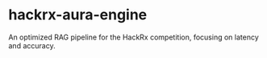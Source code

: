 # hackrx-aura-engine
An optimized RAG pipeline for the HackRx competition, focusing on latency and accuracy.
